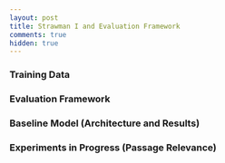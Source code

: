 ```yaml
---
layout: post
title: Strawman I and Evaluation Framework
comments: true
hidden: true
---
```


### [](#header-3)Training Data

### [](#header-3)Evaluation Framework

### [](#header-3)Baseline Model (Architecture and Results)

### [](#header-3)Experiments in Progress (Passage Relevance)

